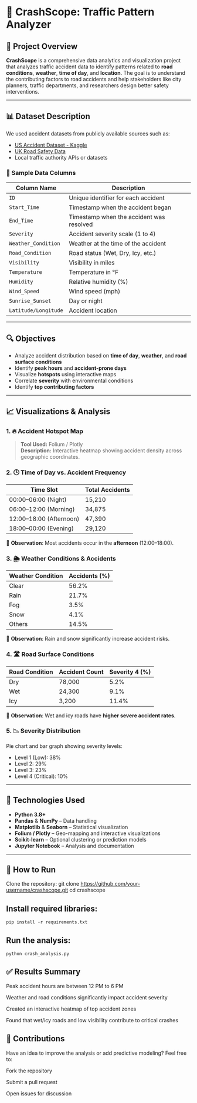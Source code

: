 # 🚦 CrashScope: Traffic Pattern Analyzer

## 📘 Project Overview

**CrashScope** is a comprehensive data analytics and visualization project that analyzes traffic accident data to identify patterns related to **road conditions**, **weather**, **time of day**, and **location**. The goal is to understand the contributing factors to road accidents and help stakeholders like city planners, traffic departments, and researchers design better safety interventions.

---

## 📊 Dataset Description

We used accident datasets from publicly available sources such as:
- [US Accident Dataset - Kaggle](https://www.kaggle.com/datasets/sobhanmoosavi/us-accidents)
- [UK Road Safety Data](https://data.gov.uk/dataset/road-accidents-safety-data)
- Local traffic authority APIs or datasets

### 🧾 Sample Data Columns

| Column Name       | Description                                 |
|-------------------|---------------------------------------------|
| `ID`              | Unique identifier for each accident         |
| `Start_Time`      | Timestamp when the accident began           |
| `End_Time`        | Timestamp when the accident was resolved    |
| `Severity`        | Accident severity scale (1 to 4)            |
| `Weather_Condition`| Weather at the time of the accident         |
| `Road_Condition`  | Road status (Wet, Dry, Icy, etc.)           |
| `Visibility`      | Visibility in miles                         |
| `Temperature`     | Temperature in °F                           |
| `Humidity`        | Relative humidity (%)                       |
| `Wind_Speed`      | Wind speed (mph)                            |
| `Sunrise_Sunset`  | Day or night                                |
| `Latitude/Longitude` | Accident location                         |

---

## 🔍 Objectives

- Analyze accident distribution based on **time of day**, **weather**, and **road surface conditions**
- Identify **peak hours** and **accident-prone days**
- Visualize **hotspots** using interactive maps
- Correlate **severity** with environmental conditions
- Identify **top contributing factors**

---

## 📈 Visualizations & Analysis

### 1. 🔥 Accident Hotspot Map

> **Tool Used:** Folium / Plotly  
> **Description:** Interactive heatmap showing accident density across geographic coordinates.

### 2. 🕒 Time of Day vs. Accident Frequency

| Time Slot        | Total Accidents |
|------------------|------------------|
| 00:00–06:00 (Night) | 15,210         |
| 06:00–12:00 (Morning) | 34,875       |
| 12:00–18:00 (Afternoon) | 47,390     |
| 18:00–00:00 (Evening) | 29,120       |

📌 **Observation**: Most accidents occur in the **afternoon** (12:00–18:00).

### 3. 🌦️ Weather Conditions & Accidents

| Weather Condition | Accidents (%) |
|-------------------|---------------|
| Clear             | 56.2%         |
| Rain              | 21.7%         |
| Fog               | 3.5%          |
| Snow              | 4.1%          |
| Others            | 14.5%         |

📌 **Observation**: Rain and snow significantly increase accident risks.

### 4. 🛣️ Road Surface Conditions

| Road Condition | Accident Count | Severity 4 (%) |
|----------------|----------------|----------------|
| Dry            | 78,000         | 5.2%           |
| Wet            | 24,300         | 9.1%           |
| Icy            | 3,200          | 11.4%          |

📌 **Observation**: Wet and icy roads have **higher severe accident rates**.

### 5. 📉 Severity Distribution

Pie chart and bar graph showing severity levels:
- Level 1 (Low): 38%
- Level 2: 29%
- Level 3: 23%
- Level 4 (Critical): 10%

---

## 🧠 Technologies Used

- **Python 3.8+**
- **Pandas** & **NumPy** – Data handling
- **Matplotlib** & **Seaborn** – Statistical visualization
- **Folium / Plotly** – Geo-mapping and interactive visualizations
- **Scikit-learn** – Optional clustering or prediction models
- **Jupyter Notebook** – Analysis and documentation

---

## 🚀 How to Run

Clone the repository: git clone https://github.com/your-username/crashscope.git
   cd crashscope

## Install required libraries: 

`pip install -r requirements.txt`

## Run the analysis:
`python crash_analysis.py`

## ✅ Results Summary
Peak accident hours are between 12 PM to 6 PM

Weather and road conditions significantly impact accident severity

Created an interactive heatmap of top accident zones

Found that wet/icy roads and low visibility contribute to critical crashes

## 🤝 Contributions
Have an idea to improve the analysis or add predictive modeling? Feel free to:

Fork the repository

Submit a pull request

Open issues for discussion


